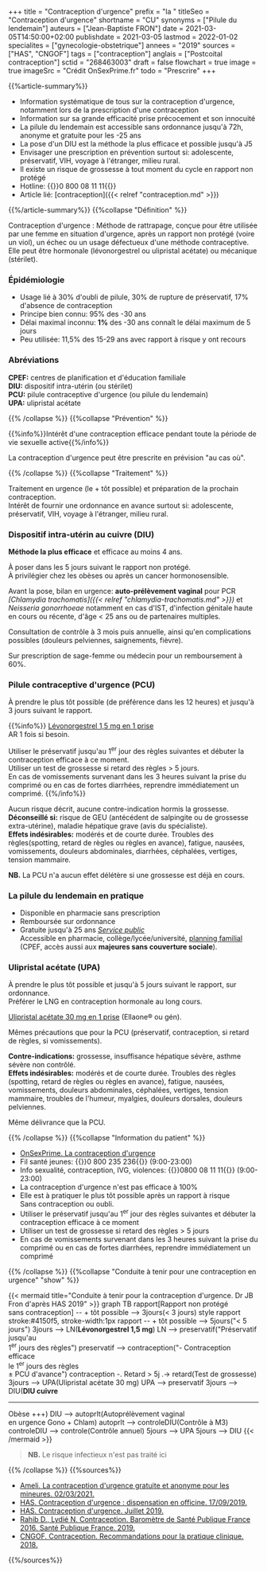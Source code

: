 +++
title = "Contraception d'urgence"
prefix = "la "
titleSeo = "Contraception d'urgence"
shortname = "CU"
synonyms = ["Pilule du lendemain"]
auteurs = ["Jean-Baptiste FRON"]
date = 2021-03-05T14:50:00+02:00
publishdate = 2021-03-05
lastmod = 2022-01-02
specialites = ["gynecologie-obstetrique"]
annees = "2019"
sources = ["HAS", "CNGOF"]
tags = ["contraception"]
anglais = ["Postcoital contraception"]
sctid = "268463003"
draft = false
flowchart = true
image = true
imageSrc = "Crédit OnSexPrime.fr"
todo = "Prescrire"
+++

{{%article-summary%}}

- Information systématique de tous sur la contraception d'urgence, notamment lors de la prescription d'une contraception
- Information sur sa grande efficacité prise précocement et son innocuité
- La pilule du lendemain est accessible sans ordonnance jusqu'à 72h, anonyme et gratuite pour les -25 ans
- La pose d'un DIU est la méthode la plus efficace et possible jusqu'à J5
- Envisager une prescription en prévention surtout si: adolescente, préservatif, VIH, voyage à l'étranger, milieu rural.
- Il existe un risque de grossesse à tout moment du cycle en rapport non protégé
- Hotline: {{<phone>}}0 800 08 11 11{{</phone>}}
- Article lié: [contraception]({{< relref "contraception.md" >}})

{{%/article-summary%}}
{{%collapse "Définition" %}}

Contraception d'urgence
: Méthode de rattrapage, conçue pour être utilisée par une femme en situation d'urgence, après un rapport non protégé (voire un viol), un échec ou un usage défectueux d'une méthode contraceptive.  
Elle peut être hormonale (lévonorgestrel ou ulipristal acétate) ou mécanique (stérilet).

### Épidémiologie

- Usage lié à 30% d'oubli de pilule, 30% de rupture de préservatif, 17% d'absence de contraception
- Principe bien connu: 95% des -30 ans
- Délai maximal inconnu: **1%** des -30 ans connaît le délai maximum de 5 jours
- Peu utilisée: 11,5% des 15-29 ans avec rapport à risque y ont recours

### Abréviations

**CPEF:** centres de planification et d'éducation familiale  
**DIU:** dispositif intra-utérin (ou stérilet)  
**PCU:** pilule contraceptive d'urgence (ou pilule du lendemain)  
**UPA:** ulipristal acétate

{{% /collapse %}}
{{%collapse "Prévention" %}}

{{%info%}}Intérêt d'une contraception efficace pendant toute la période de vie sexuelle active{{%/info%}}

La contraception d'urgence peut être prescrite en prévision "au cas où".

{{% /collapse %}}
{{%collapse "Traitement" %}}

Traitement en urgence (le + tôt possible) et préparation de la prochain contraception.  
Intérêt de fournir une ordonnance en avance surtout si: adolescente, préservatif, VIH, voyage à l'étranger, milieu rural.

### Dispositif intra-utérin au cuivre (DIU)

**Méthode la plus efficace** et efficace au moins 4 ans.

À poser dans les 5 jours suivant le rapport non protégé.  
À privilégier chez les obèses ou après un cancer hormonosensible.

Avant la pose, bilan en urgence: **auto-prélèvement vaginal** pour PCR *[Chlamydia trachomatis]({{< relref "chlamydia-trachomatis.md" >}})* et *Neisseria gonorrhoeae* notamment en cas d'IST, d'infection génitale haute en cours ou récente, d'âge < 25 ans ou de partenaires multiples.

Consultation de contrôle à 3 mois puis annuelle, ainsi qu'en complications possibles (douleurs pelviennes, saignements, fièvre).

Sur prescription de sage-femme ou médecin pour un remboursement à 60%.

### Pilule contraceptive d'urgence (PCU)

À prendre le plus tôt possible (de préférence dans les 12 heures) et jusqu'à 3 jours suivant le rapport.

{{%info%}}
[Lévonorgestrel 1,5 mg en 1 prise](https://base-donnees-publique.medicaments.gouv.fr/affichageDoc.php?specid=66791234&typedoc=R)  
AR 1 fois si besoin.

Utiliser le préservatif jusqu'au 1<sup>er</sup> jour des règles suivantes et débuter la contraception efficace à ce moment.  
Utiliser un test de grossesse si retard des règles > 5 jours.  
En cas de vomissements survenant dans les 3 heures suivant la prise du comprimé ou en cas de fortes diarrhées, reprendre immédiatement un comprimé.
{{%/info%}}

Aucun risque décrit, aucune contre-indication hormis la grossesse.  
**Déconseillé si:** risque de GEU (antécédent de salpingite ou de grossesse extra-utérine), maladie hépatique grave (avis du spécialiste).  
**Effets indésirables:** modérés et de courte  durée. Troubles des règles(spotting, retard de règles ou règles en avance), fatigue, nausées, vomissements, douleurs abdominales, diarrhées, céphalées, vertiges, tension mammaire.

**NB.** La PCU n'a aucun effet délétère si une grossesse est déjà en cours.

### La pilule du lendemain en pratique

- Disponible en pharmacie sans prescription
- Remboursée sur ordonnance
- Gratuite jusqu'à 25 ans *[Service public](https://www.service-public.fr/particuliers/actualites/A15158)*  
Accessible en pharmacie, collège/lycée/université, [planning familial](https://ivg.gouv.fr/les-centres-de-planification-ou-d-education-familiale.html) (CPEF, accès aussi aux **majeures sans couverture sociale**).

### Ulipristal acétate (UPA)

À prendre le plus tôt possible et jusqu'à 5 jours suivant le rapport, sur ordonnance.  
Préférer le LNG en contraception hormonale au long cours.

[Ulipristal acétate 30 mg en 1 prise](https://base-donnees-publique.medicaments.gouv.fr/affichageDoc.php?specid=62621512&typedoc=R) (Ellaone® ou gén).

Mêmes précautions que pour la PCU (préservatif, contraception, si retard de règles, si vomissements).

**Contre-indications:** grossesse, insuffisance hépatique sévère, asthme sévère non contrôlé.  
**Effets indésirables:** modérés et de courte durée. Troubles des règles (spotting, retard de règles ou règles en avance), fatigue, nausées, vomissements, douleurs abdominales, céphalées, vertiges, tension mammaire, troubles de l'humeur, myalgies, douleurs dorsales, douleurs pelviennes.

Même délivrance que la PCU.

{{% /collapse %}}
{{%collapse "Information du patient" %}}

- [OnSexPrime. La contraception d'urgence](https://www.onsexprime.fr/Sexe-sante/Que-faire-en-cas-d-urgence/La-contraception-d-urgence)
- Fil santé jeunes: {{<phone>}}0 800 235 236{{</phone>}} (9:00-23:00)
- Info sexualité, contraception, IVG, violences: {{<phone>}}0800 08 11 11{{</phone>}} (9:00-23:00)
- La contraception d'urgence n'est pas efficace à 100%
- Elle est à pratiquer le plus tôt possible après un rapport à risque  
Sans contraception ou oubli.
- Utiliser le préservatif jusqu'au 1<sup>er</sup> jour des règles suivantes et débuter la contraception efficace à ce moment
- Utiliser un test de grossesse si retard des règles > 5 jours
- En cas de vomissements survenant dans les 3 heures suivant la prise du comprimé ou en cas de fortes diarrhées, reprendre immédiatement un comprimé

{{% /collapse %}}
{{%collapse "Conduite à tenir pour une contraception en urgence" "show" %}}

{{< mermaid title="Conduite à tenir pour la contraception d'urgence. Dr JB Fron d'après HAS 2019" >}}
graph TB
  rapport[Rapport non protégé<br>sans contraception] -- + tôt possible --> 3jours(&lt; 3 jours)
  style rapport stroke:#4150f5, stroke-width:1px
  rapport -- + tôt possible --> 5jours("&lt; 5 jours")
    3jours --> LN(<b>Lévonorgestrel 1,5 mg</b>)
      LN --> preservatif("Préservatif jusqu'au<br>1<sup>er</sup> jours des règles")
        preservatif --> contraception("- Contraception efficace<br>le 1<sup>er</sup> jours des règles<br>&#177; PCU d'avance")
          contraception -. Retard &gt; 5j .-> retard(Test de grossesse)
    3jours --> UPA(Ulipristal acétate 30 mg)
      UPA --> preservatif
    3jours --> DIU(<b>DIU cuivre</b><hr>Obèse +++)
     DIU --> autoprlt(Autoprélèvement vaginal<br>en urgence Gono + Chlam)
       autoprlt --> controleDIU(Contrôle à M3)
         controleDIU --> controle(Contrôle annuel)
    5jours --> UPA
    5jours --> DIU
{{< /mermaid >}}

> **NB.** Le risque infectieux n'est pas traité ici

{{% /collapse %}}
{{%sources%}}

- [Ameli. La contraception d'urgence gratuite et anonyme pour les mineures. 02/03/2021.](https://www.ameli.fr/assure/sante/themes/contraception-urgence/contraception-gratuite-anonyme-mineures)
- [HAS. Contraception d'urgence : dispensation en officine. 17/09/2019.](https://www.has-sante.fr/jcms/c_1759990/fr/contraception-d-urgence-dispensation-en-officine)
- [HAS. Contraception d'urgence. Juillet 2019.](https://www.has-sante.fr/jcms/c_1754842/fr/contraception-d-urgence)
- [Rahib D., Lydié N. Contraception. Baromètre de Santé Publique France 2016. Santé Publique France. 2019.](https://www.santepubliquefrance.fr/determinants-de-sante/sante-sexuelle/documents/rapport-synthese/barometre-de-sante-publique-france-2016.-contraception.-la-contraception-d-urgence-des-delais-de-prise-toujours-sous-estimes)
- [CNGOF. Contraception. Recommandations pour la pratique clinique. 2018.](http://www.cngof.fr/pratiques-cliniques/recommandations-pour-la-pratique-clinique/apercu?path=RPC%2BCOLLEGE%252F2018%252FCNGOF_RPC_2018-CONTRACEPTION.pdf&i=21002)

{{%/sources%}}
